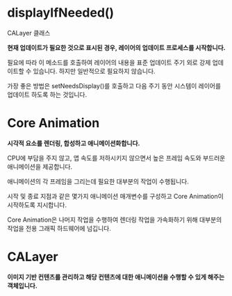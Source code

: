 # displayIfNeeded()

CALayer 클래스

**현재 업데이트가 필요한 것으로 표시된 경우, 레이어의 업데이트 프로세스를 시작합니다.**

필요에 따라 이 메소드를 호출하여 레이어의 내용을 표준 업데이트 주기 외로 강제 업데이트할 수 있습니다. 하지만 일반적으로 필요하지 않습니다.

가장 좋은 방법은 setNeedsDisplay()를 호출하고 다음 주기 동안 시스템이 레이어를 업데이트 하도록 하는 것입니다.



# Core Animation

**시각적 요소를 렌더링, 합성하고 애니메이션화합니다.**

CPU에 부담을 주지 않고, 앱 속도를 저하시키지 않으면서 높은 프레임 속도와 부드러운 애니메이션을 제공합니다. 

애니메이션의 각 프레임을 그리는데 필요한 대부분의 작업이 수행됩니다. 

시작 및 종료 지점과 같은 몇가지 애니메이션 매개변수를 구성하고 Core Animation이 시작하도록 지시합니다. 

Core Animation은 나머지 작업을 수행하여 렌더링 작업을 가속화하기 위해 대부분의 작업을 전용 그래픽 하드웨어에 넘깁니다. 



# CALayer

**이미지 기반 컨텐츠를 관리하고 해당 컨텐츠에 대한 애니메이션을 수행할 수 있게 해주는 객체입니다.**



